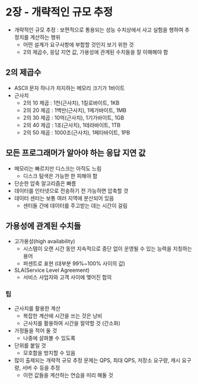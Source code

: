 # 2장 - 개략적인 규모 추정

- 개략적인 규모 추정 : 보편적으로 통용되는 성능 수치상에서 사고 실험을 행하여 추정치를 계산하는 행위
  - 어떤 설계가 요구사항에 부합할 것인지 보기 위한 것
  - 2의 제곱수, 응답 지연 값, 가용성에 관계된 수치들을 잘 이해해야 함

## 2의 제곱수

- ASCII 문자 하나가 차지하는 메모리 크기가 1바이트
- 근사치
  - 2의 10 제곱 : 1천(근사치), 1킬로바이트, 1KB
  - 2의 20 제곱 : 1백만(근사치), 1메가바이트, 1MB
  - 2의 30 제곱 : 10억(근사치), 1기가바이트, 1GB
  - 2의 40 제곱 : 1조(근사치), 1테라바이트, 1TB
  - 2의 50 제곱 : 1000조(근사치), 1페타바이트, 1PB

## 모든 프로그래머가 알아야 하는 응답 지연 값

- 메모리는 빠르지만 디스크는 아직도 느림
  - 디스크 탐색은 가능한 한 피해야 함
- 단순한 압축 알고리즘은 빠름
- 데이터를 인터넷으로 전송하기 전 가능하면 압축할 것
- 데이터 센터는 보통 여러 지역에 분산되어 있음
  - 센터들 간에 데이터를 주고받는 데는 시간이 걸림

## 가용성에 관계된 수치들

- 고가용성(high availability)
  - 시스템이 오랜 시간 동안 지속적으로 중단 없이 운영될 수 있는 능력을 지칭하는 용어
  - 퍼센트로 표현 (대부분 99%~100% 사이의 값)
- SLA(Service Level Agreement)
  - 서비스 사업자와 고객 사이에 맺어진 합의

### 팁

- 근사치를 활용한 계산
  - 복잡한 계산에 시간을 쓰는 것은 낭비
  - 근사치를 활용하여 시간을 절약할 것 (간소화)
- 가정들을 적어 둘 것
  - 나중에 살펴볼 수 있도록
- 단위를 붙일 것
  - 모호함을 방지할 수 있음
- 많이 출제되는 개략적 규모 추정 문제는 QPS, 최대 QPS, 저장소 요구량, 캐시 요구량, 서버 수 등을 추정
  - 이런 값들을 계산하는 연습을 미리 해둘 것
